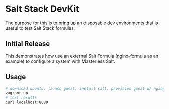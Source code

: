 # Salt Stack DevKit

The purpose for this is to bring up an disposable dev environments that is useful to test Salt Stack formulas.

## Initial Release

This demonstrates how use an external Salt Formula (nginx-formula as an example) to configure a system with Masterless Salt.

## Usage

```bash
# download ubuntu, launch guest, install salt, provision guest w/ nginx formula
vagrant up
# test results
curl localhost:8080
```